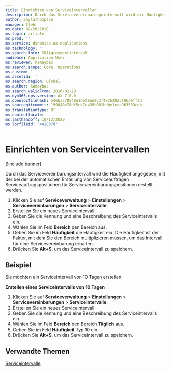 ```yaml
---
title: Einrichten von Serviceintervallen
description: Durch das Servicevereinbarungsintervall wird die Häufigkeit angegeben, mit der bei der automatischen Erstellung von Serviceaufträgen Serviceauftragspositionen für Servicevereinbarungspositionen erstellt werden.
author: ShylaThompson
manager: tfehr
ms.date: 02/20/2018
ms.topic: article
ms.prod: ''
ms.service: dynamics-ax-applications
ms.technology: ''
ms.search.form: SMAAgreementinterval
audience: Application User
ms.reviewer: kamaybac
ms.search.scope: Core, Operations
ms.custom: ''
ms.assetid: ''
ms.search.region: Global
ms.author: kamaybac
ms.search.validFrom: 2016-02-28
ms.dyn365.ops.version: AX 7.0.0
ms.openlocfilehash: 54eba378548e1bef8ae9c3f4e7b202cf06aeff2d
ms.sourcegitcommit: 199848e78df5cb7c439b001bdbe1ece963593cdb
ms.translationtype: HT
ms.contentlocale: 
ms.lasthandoff: 10/13/2020
ms.locfileid: "4428378"
---
```

# <a name="set-up-service-intervals"></a>Einrichten von Serviceintervallen  

[!include [banner](../includes/banner.md)]

Durch das Servicevereinbarungsintervall wird die Häufigkeit angegeben, mit der bei der automatischen Erstellung von Serviceaufträgen Serviceauftragspositionen für Servicevereinbarungspositionen erstellt werden.

1. Klicken Sie auf **Serviceverwaltung** \> **Einstellungen** \> **Servicevereinbarungen** \> **Serviceintervalle**.
2. Erstellen Sie ein neues Serviceintervall.
3. Geben Sie die Kennung und eine Beschreibung des Serviceintervalls ein.
4. Wählen Sie im Feld **Bereich** den Bereich aus.
5. Geben Sie im Feld **Häufigkeit** die Häufigkeit ein. Die Häufigkeit ist der Faktor, mit dem Sie den Bereich multiplizieren müssen, um das Intervall für eine Servicevereinbarung erhalten.
6. Drücken Sie **Alt+S**, um das Serviceintervall zu speichern.

## <a name="example"></a>Beispiel

Sie möchten ein Serviceintervall von 10 Tagen erstellen.

**Erstellen eines Serviceintervalls von 10 Tagen**

1. Klicken Sie auf **Serviceverwaltung** \> **Einstellungen** \> **Servicevereinbarungen** \> **Serviceintervalle**.
2. Erstellen Sie ein neues Serviceintervall.
3. Geben Sie die Kennung und eine Beschreibung des Serviceintervalls ein.
4. Wählen Sie im Feld **Bereich** den Bereich **Täglich** aus.
5. Geben Sie im Feld **Häufigkeit** Typ 10 ein.
6. Drücken Sie **Alt+S**, um das Serviceintervall zu speichern.

## <a name="related-topics"></a>Verwandte Themen

[Serviceintervalle](service-intervals.md)  
